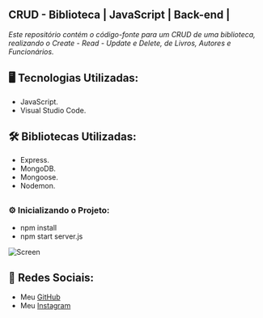 ## **__CRUD - Biblioteca | JavaScript | Back-end |__**

<p><em>Este repositório contém o código-fonte para um CRUD de uma biblioteca, realizando o Create - Read - Update e Delete, de Livros, Autores e Funcionários.</em></p>

## <h2>🖥️ Tecnologias Utilizadas:</h2>
<ul>
      <li>JavaScript.</li>
      <li>Visual Studio Code.</li>
</ul>

## <h2>🛠️ Bibliotecas Utilizadas: </h2>
<ul>
      <li>Express.</li>
      <li>MongoDB.</li>
      <li>Mongoose.</li>
      <li>Nodemon.</li>
</ul>

## <h3>⚙️ Inicializando o Projeto:</h3>
<ul>
<li>npm install</li>
<li>npm start server.js</li>
</ul>

![Screen](https://cdn.discordapp.com/attachments/1129425322685767680/1148647885186019460/image.png)

## 📱 Redes Sociais:
* Meu [GitHub](https://github.com/ViniciusTunes)
* Meu [Instagram](https://www.instagram.com/yng.Vinicius/)
